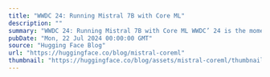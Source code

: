 ```yaml
---
title: "WWDC 24: Running Mistral 7B with Core ML"
description: ""
summary: "WWDC 24: Running Mistral 7B with Core ML WWDC’ 24 is the moment Apple officially unveiled Apple Inte..."
pubDate: "Mon, 22 Jul 2024 00:00:00 GMT"
source: "Hugging Face Blog"
url: "https://huggingface.co/blog/mistral-coreml"
thumbnail: "https://huggingface.co/blog/assets/mistral-coreml/thumbnail.png"
---
```


